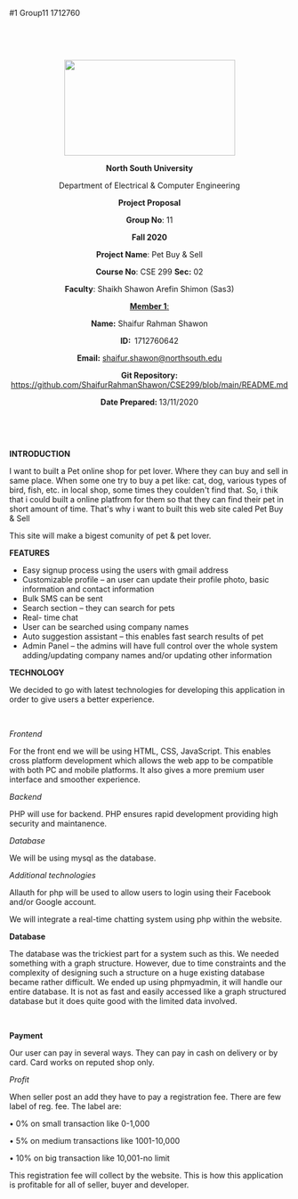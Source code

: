 #1 Group11
1712760
<p style="text-align: center;">&nbsp;</p>
<p style="text-align: center;">&nbsp;</p>
<p align="center"><strong><img src="https://media.dhakatribune.com/uploads/2016/11/nsulogo.jpg" alt="" width="307" height="172" /></strong></p>
<p align="center"><strong>North South University</strong></p>
<p align="center">Department of Electrical &amp; Computer Engineering</p>
<p align="center"><strong>Project Proposal</strong></p>
<p align="center"><strong>Group No</strong>: 11</p>
<p align="center"><strong>Fall 2020</strong></p>
<p align="center"><strong>Project Name</strong>: Pet Buy &amp; Sell</p>
<p align="center"><strong>Course No</strong>: CSE 299 <strong>Sec</strong><strong>:</strong> 02</p>
<p align="center"><strong>Faculty</strong>: Shaikh Shawon Arefin Shimon (Sas3)</p>
<p align="center"><strong><u>Member 1</u></strong><u>:</u></p>
<p align="center"><strong>Name</strong><strong>:</strong> Shaifur Rahman Shawon</p>
<p align="center"><strong>ID</strong><strong>:&nbsp; </strong>1712760642</p>
<p align="center"><strong>Email</strong><strong>:</strong> <a href="mailto:shaifur.shawon@northsouth.edu">shaifur.shawon@northsouth.edu</a></p>
<p align="center"><strong>Git Repository</strong><strong>: </strong><a href="https://github.com/WasekRahman/SU19CSE299S16G07NSU/">https://github.com/ShaifurRahmanShawon/CSE299/blob/main/README.md</a></p>
<p align="center"><strong>Date Prepared</strong><strong>: </strong>13/11/2020</p>
<p><strong>&nbsp;</strong></p>
<p><strong>&nbsp;</strong></p>
<p><strong>INTRODUCTION</strong></p>
<p>I want to built a Pet online shop for pet lover. Where they can buy and sell in same place. When some one try to buy a pet  like: cat, dog, various types of bird, fish, etc. in local shop, some times they coulden't find that. So, i thik that i could built a online platfrom for them so that they can find their pet in short amount of time. That's why i want to built this web site caled Pet Buy &amp; Sell</p>
<p>This site will make a bigest comunity of pet &amp; pet lover.</p>
<p><strong>FEATURES</strong></p>
<ul>
<li>Easy signup process using the users with gmail address</li>
<li>Customizable profile &ndash; an user can update their profile photo, basic information and contact information</li>
<li>Bulk SMS can be sent</li>
<li>Search section &ndash; they can search for pets</li>
<li>Real- time chat</li>
<li>User can be searched using company names</li>
<li>Auto suggestion assistant &ndash; this enables fast search results of pet</li>
<li>Admin Panel &ndash; the admins will have full control over the whole system adding/updating company names and/or updating other information</li>
</ul>
<p><strong>TECHNOLOGY</strong></p>
<p>We decided to go with latest technologies for developing this application in order to give users a better experience.</p>
<p>&nbsp;</p>
<p><em>Frontend</em></p>
<p>For the front end we will be using HTML, CSS, JavaScript. This enables cross platform development which allows the web app to be compatible with both PC and mobile platforms. It also gives a more premium user interface and smoother experience.</p>
<p><em>Backend</em></p>
<p>PHP will use for backend. PHP ensures rapid development providing high security and maintanence.</p>
<p><em>Database</em></p>
<p>We will be using mysql as the database.</p>
<p><em>Additional technologies</em></p>
<p>Allauth for php will be used to allow users to login using their Facebook and/or Google account.</p>
<p>We will integrate a real-time chatting system using php within the website.</p>
<p><strong>Database</strong></p>
<p>The database was the trickiest part for a system such as this. We needed something with a graph structure. However, due to time constraints and the complexity of designing such a structure on a huge existing database became rather difficult. We ended up using phpmyadmin,  it will handle our entire database. It is not as fast and easily accessed like a graph structured database but it does quite good with the limited data involved.</p>
<p>&nbsp;</p>
<p><strong>Payment</strong></p>
<p>Our user can pay in several ways. They can pay in cash on delivery or by card. Card works on
reputed shop only.</p>
<p><em>Profit</em></p>
<p>When seller post an add they have to pay a registration fee. There are few label of reg. fee. The
label are:
<p>• 0% on small transaction like 0-1,000</p>
<p>• 5% on medium transactions like 1001-10,000</p>
<p>• 10% on big transaction like 10,001-no limit</p>
This registration fee will collect by the website.
This is how this application is profitable for all of seller, buyer and developer.<p/>
